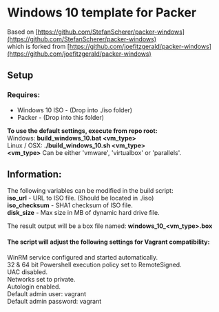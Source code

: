 # Windows 10 template for Packer
Based on [https://github.com/StefanScherer/packer-windows](https://github.com/StefanScherer/packer-windows)  
which is forked from [https://github.com/joefitzgerald/packer-windows](https://github.com/joefitzgerald/packer-windows)

## **Setup**

### **Requires:**
* Windows 10 ISO - (Drop into ./iso folder)
* Packer - (Drop into this folder)

**To use the default settings, execute from repo root:**  
Windows: **build_windows_10.bat <vm_type>**  
Linux / OSX: **./build_windows_10.sh <vm_type>**  
**<vm_type>** Can be either 'vmware', 'virtualbox' or 'parallels'.

## **Information:**
The following variables can be modified in the build script:  
**iso_url** - URL to ISO file. (Should be located in ./iso)  
**iso_checksum** - SHA1 checksum of ISO file.  
**disk_size** - Max size in MB of dynamic hard drive file.

The result output will be a box file named: **windows_10_<vm_type>.box**

#### The script will adjust the following settings for Vagrant compatibility:
WinRM service configured and started automatically.  
32 & 64 bit Powershell execution policy set to RemoteSigned.  
UAC disabled.  
Networks set to private.  
Autologin enabled.  
Default admin user: vagrant  
Default admin password: vagrant